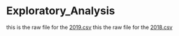 # Exploratory_Analysis

this is the raw file for the [2019.csv](https://raw.githubusercontent.com/cillanguyen/Exploratory_Analysis/main/2019.csv?token=AV3A5GZ4UF654PL43R5V37LBRRZAG)
this the raw file for the [2018.csv](https://raw.githubusercontent.com/cillanguyen/Exploratory_Analysis/main/2018.csv?token=AV3A5G2IPUNA6LKTTJ6VZL3BRRY4E)
